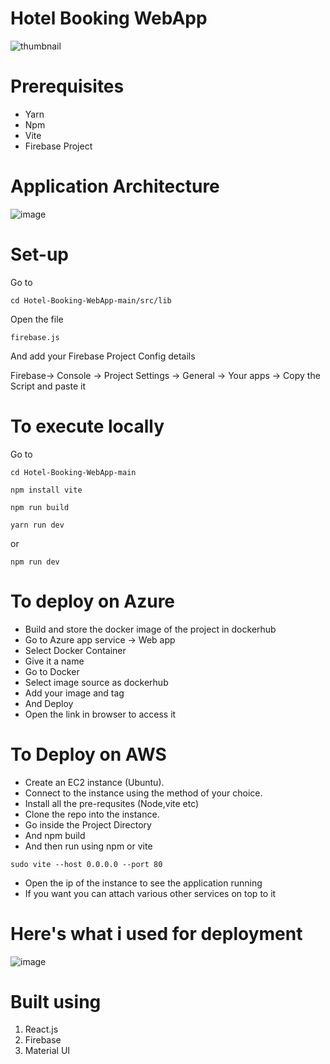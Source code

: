 # Hotel Booking WebApp

![thumbnail](https://github.com/Hexton09/Cloud_Performance_tuning/assets/98824774/68501708-458a-4943-af6c-bc9c1b8cbaca)
# Prerequisites
* Yarn
* Npm
* Vite
* Firebase Project
# Application Architecture
![image](https://github.com/Hexton09/BookStay/assets/98824774/f2f995e8-4706-4e6a-9c6e-39944ea26e9a)

# Set-up
Go to
````
cd Hotel-Booking-WebApp-main/src/lib
````
Open the file
````
firebase.js
````
And add your Firebase Project Config details

Firebase-> Console -> Project Settings -> General -> Your apps -> Copy the Script and paste it
# To execute locally
Go to
````
cd Hotel-Booking-WebApp-main
````
````
npm install vite
````
````
npm run build
````
````
yarn run dev
````
or
````
npm run dev
````
# To deploy on Azure
* Build and store the docker image of the project in dockerhub
* Go to Azure app service -> Web app
* Select Docker Container
* Give it a name
* Go to Docker
* Select image source as dockerhub
* Add your image and tag
* And Deploy
* Open the link in browser to access it
# To Deploy on AWS
* Create an EC2 instance (Ubuntu).
* Connect to the instance using the method of your choice.
* Install all the pre-requsites (Node,vite etc)
* Clone the repo into the instance.
* Go inside the Project Directory
* And npm build
* And then run using npm or vite
````
sudo vite --host 0.0.0.0 --port 80
````
* Open the ip of the instance to see the application running
* If you want you can attach various other services on top to it

# Here's what i used for deployment
![image](https://github.com/Hexton09/BookStay/assets/98824774/2244ee2a-bcac-48dc-9bcf-8670c3a8970c)

# Built using

1. React.js
2. Firebase
3. Material UI

